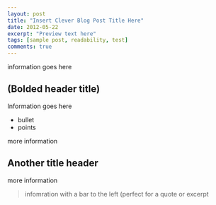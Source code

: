 ```yaml
---
layout: post
title: "Insert Clever Blog Post Title Here"
date: 2012-05-22
excerpt: "Preview text here"
tags: [sample post, readability, test]
comments: true
---
```


information goes here

## (Bolded header title)

Information goes here

* bullet
* points

 more information

## Another title header

more information

> infomration with a bar to the left (perfect for a quote or excerpt
